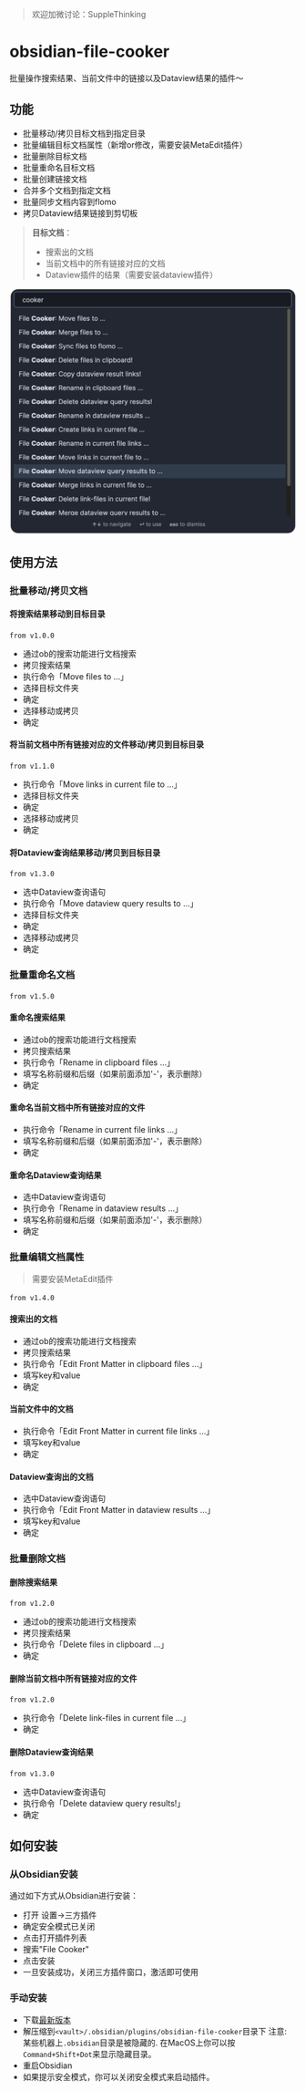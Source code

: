 > 欢迎加微讨论：SuppleThinking

# obsidian-file-cooker

批量操作搜索结果、当前文件中的链接以及Dataview结果的插件～
    
## 功能

- 批量移动/拷贝目标文档到指定目录
- 批量编辑目标文档属性（新增or修改，需要安装MetaEdit插件）
- 批量删除目标文档
- 批量重命名目标文档
- 批量创建链接文档
- 合并多个文档到指定文档
- 批量同步文档内容到flomo
- 拷贝Dataview结果链接到剪切板

> **目标文档**：
> - 搜索出的文档
> - 当前文档中的所有链接对应的文档
> - Dataview插件的结果（需要安装dataview插件）

![obsidian-file-cooker Demo Image](demo.png)

## 使用方法

### 批量移动/拷贝文档
#### 将搜索结果移动到目标目录
`from v1.0.0`
- 通过ob的搜索功能进行文档搜索
- 拷贝搜索结果
- 执行命令「Move files to ...」
- 选择目标文件夹
- 确定
- 选择移动或拷贝
- 确定

#### 将当前文档中所有链接对应的文件移动/拷贝到目标目录
`from v1.1.0`
- 执行命令「Move links in current file to ...」
- 选择目标文件夹
- 确定
- 选择移动或拷贝
- 确定

#### 将Dataview查询结果移动/拷贝到目标目录
`from v1.3.0`
- 选中Dataview查询语句
- 执行命令「Move dataview query results to ...」
- 选择目标文件夹
- 确定
- 选择移动或拷贝
- 确定


### 批量重命名文档
`from v1.5.0`
#### 重命名搜索结果
- 通过ob的搜索功能进行文档搜索
- 拷贝搜索结果
- 执行命令「Rename in clipboard files ...」
- 填写名称前缀和后缀（如果前面添加'-'，表示删除）
- 确定

#### 重命名当前文档中所有链接对应的文件
- 执行命令「Rename in current file links ...」
- 填写名称前缀和后缀（如果前面添加'-'，表示删除）
- 确定

#### 重命名Dataview查询结果
- 选中Dataview查询语句
- 执行命令「Rename in dataview results ...」
- 填写名称前缀和后缀（如果前面添加'-'，表示删除）
- 确定

### 批量编辑文档属性

> 需要安装MetaEdit插件

`from v1.4.0`
#### 搜索出的文档
- 通过ob的搜索功能进行文档搜索
- 拷贝搜索结果
- 执行命令「Edit Front Matter in clipboard files ...」
- 填写key和value
- 确定

#### 当前文件中的文档
- 执行命令「Edit Front Matter in current file links ...」
- 填写key和value
- 确定

#### Dataview查询出的文档
- 选中Dataview查询语句
- 执行命令「Edit Front Matter in dataview results ...」
- 填写key和value
- 确定

### 批量删除文档
#### 删除搜索结果
`from v1.2.0`
- 通过ob的搜索功能进行文档搜索
- 拷贝搜索结果
- 执行命令「Delete files in clipboard ...」
- 确定

#### 删除当前文档中所有链接对应的文件
`from v1.2.0`
- 执行命令「Delete link-files in current file ...」
- 确定

#### 删除Dataview查询结果
`from v1.3.0`
- 选中Dataview查询语句
- 执行命令「Delete dataview query results!」
- 确定

## 如何安装

### 从Obsidian安装
通过如下方式从Obsidian进行安装：
- 打开 设置->三方插件
- 确定安全模式已关闭
- 点击打开插件列表
- 搜索"File Cooker"
- 点击安装
- 一旦安装成功，关闭三方插件窗口，激活即可使用

### 手动安装

- 下载[最新版本](https://github.com/ivaneye/obsidian-files-cooker/releases/latest)
- 解压缩到`<vault>/.obsidian/plugins/obsidian-file-cooker`目录下
注意: 某些机器上`.obsidian`目录是被隐藏的. 在MacOS上你可以按`Command+Shift+Dot`来显示隐藏目录。
- 重启Obsidian
- 如果提示安全模式，你可以关闭安全模式来启动插件。